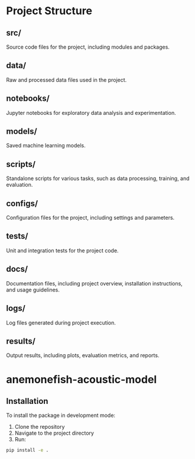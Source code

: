 # Project Structure

## src/
Source code files for the project, including modules and packages.

## data/
Raw and processed data files used in the project.

## notebooks/
Jupyter notebooks for exploratory data analysis and experimentation.

## models/
Saved machine learning models.

## scripts/
Standalone scripts for various tasks, such as data processing, training, and evaluation.

## configs/
Configuration files for the project, including settings and parameters.

## tests/
Unit and integration tests for the project code.

## docs/
Documentation files, including project overview, installation instructions, and usage guidelines.

## logs/
Log files generated during project execution.

## results/
Output results, including plots, evaluation metrics, and reports.
# anemonefish-acoustic-model

## Installation

To install the package in development mode:

1. Clone the repository
2. Navigate to the project directory
3. Run:
```bash
pip install -e .
```